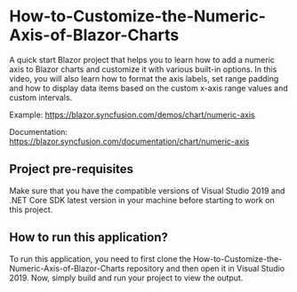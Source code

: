 # How-to-Customize-the-Numeric-Axis-of-Blazor-Charts

A quick start Blazor project that helps you to learn how to add a numeric axis to Blazor charts and customize it with various built-in options. In this video, you will also learn how to format the axis labels, set range padding and how to display data items based on the custom x-axis range values and custom intervals.
 
Example: https://blazor.syncfusion.com/demos/chart/numeric-axis

Documentation: https://blazor.syncfusion.com/documentation/chart/numeric-axis

## Project pre-requisites
Make sure that you have the compatible versions of Visual Studio 2019 and .NET Core SDK latest version in your machine before starting to work on this project.

## How to run this application?
To run this application, you need to first clone the How-to-Customize-the-Numeric-Axis-of-Blazor-Charts repository and then open it in Visual Studio 2019. Now, simply build and run your project to view the output.

